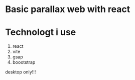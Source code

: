 # Basic parallax web with react

# Technologt i use

1. react
2. vite
3. gsap
4. boootstrap

desktop only!!!

